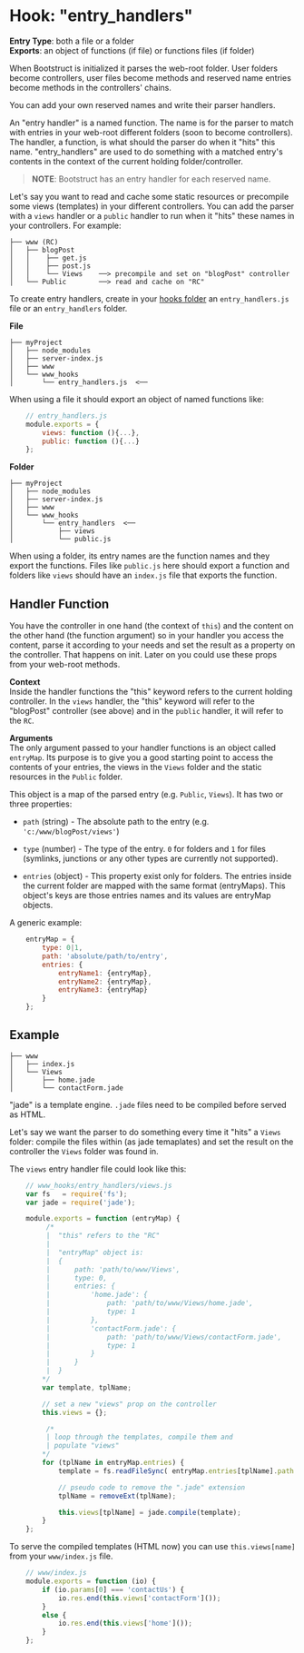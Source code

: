 Hook: "entry_handlers"
======================
**Entry Type**: both a file or a folder  
**Exports**: an object of functions (if file) or functions files (if folder)

When Bootstruct is initialized it parses the web-root folder. User folders become controllers, user files become methods and reserved name entries become methods in the controllers' chains. 

You can add your own reserved names and write their parser handlers.

An "entry handler" is a named function. The name is for the parser to match with entries in your web-root different folders (soon to become controllers). The handler, a function, is what should the parser do when it "hits" this name. "entry_handlers" are used to do something with a matched entry's contents in the context of the current holding folder/controller.

>**NOTE**: Bootstruct has an entry handler for each reserved name.

Let's say you want to read and cache some static resources or precompile some views (templates) in your different controllers. You can add the parser with a `views` handler or a `public` handler to run when it "hits" these names in your controllers. For example:
```
├── www (RC)
│   ├── blogPost
│   │    ├── get.js
│   │    ├── post.js
│   │    └── Views    ──> precompile and set on "blogPost" controller
│   └── Public        ──> read and cache on "RC"
```

To create entry handlers, create in your [hooks folder](#hooks) an `entry_handlers.js` file or an `entry_handlers` folder.

**File**  
```
├── myProject
│   ├── node_modules
│   ├── server-index.js
│   ├── www
│   └── www_hooks
│       └── entry_handlers.js  <──
```
When using a file it should export an object of named functions like:
```js
	// entry_handlers.js
	module.exports = {
		views: function (){...},
		public: function (){...}
	};
```

**Folder**  
```
├── myProject
│   ├── node_modules
│   ├── server-index.js
│   ├── www
│   └── www_hooks
│       └── entry_handlers  <──
│           ├── views
│           └── public.js
```
When using a folder, its entry names are the function names and they export the functions. Files like `public.js` here should export a function and folders like `views` should have an `index.js` file that exports the function.




Handler Function
----------------
You have the controller in one hand (the context of `this`) and the content on the other hand (the function argument) so in your handler you access the content, parse it according to your needs and set the result as a property on the controller. That happens on init. Later on you could use these props from your web-root methods.

**Context**  
Inside the handler functions the "this" keyword refers to the current holding controller. In the `views` handler, the "this" keyword will refer to the "blogPost" controller (see above) and in the `public` handler, it will refer to the `RC`.

**Arguments**  
The only argument passed to your handler functions is an object called `entryMap`. Its purpose is to give you a good starting point to access the contents of your entries, the views in the `Views` folder and the static resources in the `Public` folder.

This object is a map of the parsed entry (e.g. `Public`, `Views`). It has two or three properties: 

* `path` (string) - The absolute path to the entry (e.g. `'c:/www/blogPost/views'`)

* `type` (number) - The type of the entry. `0` for folders and `1` for files (symlinks, junctions or any other types are currently not supported).

* `entries` (object) - This property exist only for folders. The entries inside the current folder are mapped with the same format (entryMaps). This object's keys are those entries names and its values are entryMap objects.

A generic example:
```js
	entryMap = {
	    type: 0|1,
	    path: 'absolute/path/to/entry',
	    entries: {
	        entryName1: {entryMap},
	        entryName2: {entryMap},
	        entryName3: {entryMap}
	    }
	};
```




Example
-------
```
├── www
│   ├── index.js
│   └── Views
│       ├── home.jade
│       └── contactForm.jade
```
"jade" is a template engine. `.jade` files need to be compiled before served as HTML.

Let's say we want the parser to do something every time it "hits" a `Views` folder: compile the files within (as jade temaplates) and set the result on the controller the `Views` folder was found in.

The `views` entry handler file could look like this:
```js
	// www_hooks/entry_handlers/views.js
	var fs   = require('fs');
	var jade = require('jade');

	module.exports = function (entryMap) {
		 /*
		 |	"this" refers to the "RC"
		 |
		 |	"entryMap" object is:
		 |  {
		 |		path: 'path/to/www/Views',
		 |		type: 0,
		 |		entries: {
		 |			'home.jade': {
		 |				path: 'path/to/www/Views/home.jade',
		 |				type: 1
		 |			},
		 |			'contactForm.jade': {
		 |				path: 'path/to/www/Views/contactForm.jade',
		 |				type: 1
		 |			}
		 |		}
		 |	}
		*/
		var template, tplName;

		// set a new "views" prop on the controller
		this.views = {};

		 /*
		 | loop through the templates, compile them and 
		 | populate "views"
		*/
		for (tplName in entryMap.entries) {
			template = fs.readFileSync( entryMap.entries[tplName].path );

			// pseudo code to remove the ".jade" extension
			tplName = removeExt(tplName);

			this.views[tplName] = jade.compile(template);
		}
	};
```

To serve the compiled templates (HTML now) you can use `this.views[name]` from your `www/index.js` file.
```js
	// www/index.js
	module.exports = function (io) {
		if (io.params[0] === 'contactUs') {
			io.res.end(this.views['contactForm']());
		}
		else {
			io.res.end(this.views['home']());
		}
	};
```

